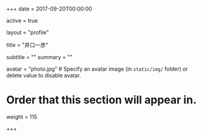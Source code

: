 +++
date = 2017-09-20T00:00:00

active = true

layout = "profile"

title = "井口一彦"

subtitle = ""
summary = ""

avatar = "photo.jpg"  # Specify an avatar image (in `static/img/` folder) or delete value to disable avatar.

# Order that this section will appear in.
weight = 115

+++
